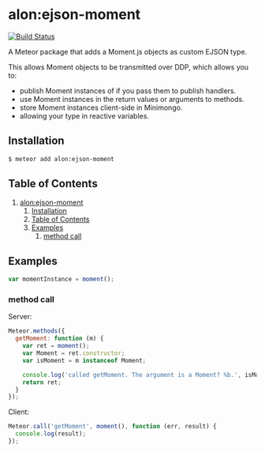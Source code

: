 # alon:ejson-moment
[![Build Status](https://travis-ci.org/MasterAM/meteor-esjon-moment.svg?branch=master)](https://travis-ci.org/MasterAM/meteor-esjon-moment)

A Meteor package that adds a Moment.js objects as custom EJSON type.

This allows Moment objects to be transmitted over DDP, which allows you to:

- publish Moment instances of if you pass them to publish handlers.
- use Moment instances in the return values or arguments to methods.
- store Moment instances client-side in Minimongo.
- allowing your type in reactive variables.

## Installation

```sh
$ meteor add alon:ejson-moment
```

## Table of Contents

<!-- TOC depth:6 withLinks:1 updateOnSave:1 orderedList:1 -->

1. [alon:ejson-moment](#alonejson-moment)
	1. [Installation](#installation)
	2. [Table of Contents](#table-of-contents)
	3. [Examples](#examples)
		1. [method call](#method-call)
<!-- /TOC -->

## Examples

```js
var momentInstance = moment();
```
### method call

Server:
```js
Meteor.methods({
  getMoment: function (m) {
    var ret = moment();
    var Moment = ret.constructor;
    var isMoment = m instanceof Moment;

    console.log('called getMoment. The argument is a Moment? %b.', isMoment);
    return ret;
  }
});
```

Client:
```js
Meteor.call('getMoment', moment(), function (err, result) {
  console.log(result);
});
```

